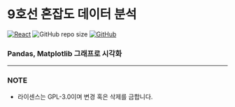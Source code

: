 # 9호선 혼잡도 데이터 분석

[![React](https://img.shields.io/badge/Python-181717.svg?logo=python)](https://python.org/)
![GitHub repo size](https://img.shields.io/github/repo-size/av3lla/seoul-subway-line9-congestion)
[![GitHub](https://img.shields.io/github/license/av3lla/seoul-subway-line9-congestion)](https://www.gnu.org/licenses/gpl-3.0.html)

### Pandas, Matplotlib 그래프로 시각화

---

### NOTE

* 라이센스는 GPL-3.0이며 변경 혹은 삭제를 금합니다.